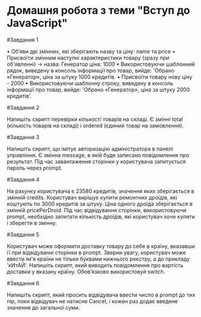 # Домашня робота з теми "Вступ до JavaScript"

#Завдання 1

• Об’яви дві змінних, які зберігають назву та ціну: name та price
• Присвоїти змінним наступні характеристики товару (зразу при об'явленні) -> назва: Генератор ціна: 1000
• Використовуючи шаблонний рядок, виведену в консоль інформації про товар, вийде: 'Обрано «Генератор», ціна за штуку 1000 кредитів.
• Присвоїти товару нову ціну - 2000
• Використовуючи шаблонну строку, виведену в консоль інформації про товар, вийде: 'Обрано «Генератор», ціна за штуку 2000 кредитів'.

#Завдання 2

Напишіть скрипт перевірки кількості товарів на складі. Є змінні total (кількість товарів на складі) і ordered (єдиний товар на замовлення).

#Завдання 3

Напишіть скрипт, що імітує авторизацію адміністратора в панелі управління.
Є змінна message, в якій буде записано повідомлення про результат. Під час завантаження сторінки у користувача запитується пароль через prompt.

#Завдання 4

На рахунку користувача є 23580 кредитів, значення яких зберігається в змінній credits. Користувач вирішує купити ремонтних дроїдів, які коштують по 3000 кредитів за штуку. Ціна одного дроїда зберігається в змінній pricePerDroid.
Під час відвідування сторінки, використовуючи prompt, необхідно запитати кількість дроїдів, які користувач хоче купити і зберегти в змінну.

#Завдання 5

Користувач може оформити доставку товару до себе в країну, вказавши її при відвідуванні сторінки в prompt. Зверни увагу, користувач може ввести ім'я країни не тільки буквами нижнього реєстру, а до прикладу 'кИтАЙ'.
Напишіть скрипт, який виводить повідомлення про вартість доставки у вказану країну. Обов’язково використовуй switch.

#Завдання 6

Напишіть скрипт, який просить відвідувача ввести число в prompt до тих пір, поки відвідувач не натисне Cancel, і кожен раз додає введене значення до загальної суми.
